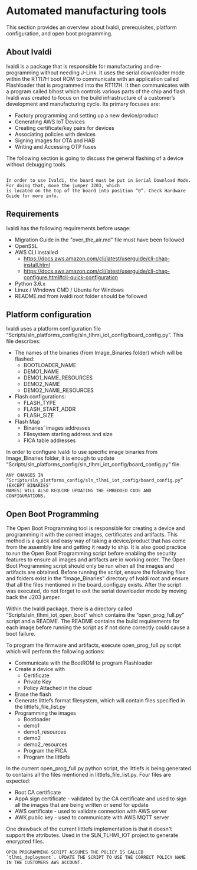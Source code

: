 
[open_prog_full]: ../../img/Ivaldi_openprogrfull.png "Enable Image Verification"

# Automated manufacturing tools
This section provides an overview about Ivaldi, prerequisites, platform configuration, and open boot programming.

## About Ivaldi

Ivaldi is a package that is responsible for manufacturing and re-programming without needing J-Link. It uses the serial downloader mode within the RT117H boot ROM to communicate with an application called Flashloader that is programmed into the RT117H.
It then communicates with a program called blhost which controls various parts of the chip and flash.
Ivaldi was created to focus on the build infrastructure of a customer’s development and manufacturing cycle. Its primary focuses are:
- Factory programming and setting up a new device/product
- Generating AWS IoT Devices
- Creating certificate/key pairs for devices
- Associating policies with devices
- Signing images for OTA and HAB
- Writing and Accessing OTP fuses

The following section is going to discuss the general flashing of a device without debugging tools.

```{note}

In order to use Ivaldi, the board must be put in Serial Download Mode. For doing that, move the jumper J203, which
is located on the top of the board into position “0”. Check Hardware Guide for more info.
```

## Requirements

Ivaldi has the following requirements before usage:
* Migration Guide in the "over_the_air.md" file must have been followed
* OpenSSL
* AWS CLI installed
    * https://docs.aws.amazon.com/cli/latest/userguide/cli-chap-install.html
    * https://docs.aws.amazon.com/cli/latest/userguide/cli-chap-configure.html#cli-quick-configuration
* Python 3.6.x
* Linux / Windows CMD / Ubuntu for Windows
* README.md from ivaldi root folder should be followed

##  Platform configuration

Ivaldi uses a platform configuration file “Scripts/sln_platforms_config/sln_tlhmi_iot_config/board_config.py”. This file describes:

* The names of the binaries (from Image_Binaries folder) which will be flashed:
    * BOOTLOADER_NAME
    * DEMO1_NAME
    * DEMO1_NAME_RESOURCES
    * DEMO2_NAME
    * DEMO2_NAME_RESOURCES
* Flash configurations:
    * FLASH_TYPE
    * FLASH_START_ADDR
    * FLASH_SIZE
* Flash Map
    * Binaries’ images addresses
    * Filesystem starting address and size
    * FICA table addresses

In order to configure Ivaldi to use specific image binaries from Image_Binaries folder, it is
enough to update “Scripts/sln_platforms_config/sln_tlhmi_iot_config/board_config.py” file.



```{warning}
ANY CHANGES IN “Scripts/sln_platforms_config/sln_tlhmi_iot_config/board_config.py” (EXCEPT BINARIES’
NAMES) WILL ALSO REQUIRE UPDATING THE EMBEDDED CODE AND CONFIGURATIONS.
```

## Open Boot Programming

The Open Boot Programming tool is responsible for creating a device and programming it with the correct images, certificates and artifacts.
This method is a quick and easy way of taking a device/product that has come from the assembly line and getting it ready to ship. It is also good practice to run the Open Boot Programming script before enabling the security features to ensure all images and artifacts are in working order.
The Open Boot Programming script should only be run when all the images and artifacts are obtained. Before running the script, ensure the following files and folders exist in the “Image_Binaries” directory of Ivaldi root and ensure that all the files mentioned in the board_config.py exists. After the script was executed,
do not forget to exit the serial downloader mode by moving back the J203 jumper.

Within the Ivaldi package, there is a directory called “Scripts/sln_tlhmi_iot_open_boot” which contains the “open_prog_full.py”
script and a README. The README contains the build requirements for each image before running the script as if not done
correctly could cause a boot failure.

To program the firmware and artifacts, execute open_prog_full.py script which will perform the following actions:
* Communicate with the BootROM to program Flashloader
* Create a device with
    * Certificate
    * Private Key
    * Policy Attached in the cloud
* Erase the flash
* Generate littlefs format filesystem, which will contain files specified in the littlefs_file_list.py
* Programming the images
    * Bootloader
    * demo1
    * demo1_resources
    * demo2
    * demo2_resources
    * Program the FICA
    * Program the littlefs

In the current open_prog_full.py python script, the littlefs is being generated to contains all the files mentioned in littlefs_file_list.py. Four files are expected:
* Root CA certificate
* AppA sign certificate - validated by the CA certificate and used to sign all the images that are being written or send for update
* AWS certificate - used to validate connection with AWS  server
* AWK public key - used to communicate with AWS MQTT server

One drawback of the current littlefs implementation is that it doesn't support the attributes. Used in the SLN_TLHMI_IOT project to generate encrypted files.

```{warning}
OPEN PROGRAMMING SCRIPT ASSUMES THE POLICY IS CALLED `tlhmi_deployment`. UPDATE THE SCRIPT TO USE THE CORRECT POLICY NAME IN THE CUSTOMERS AWS ACCOUNT.
```


